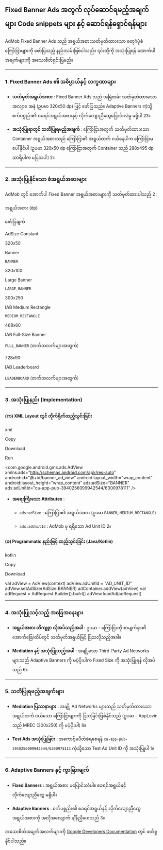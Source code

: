 ## Fixed Banner Ads အတွက် လုပ်ဆောင်ရမည့်အချက်များ Code snippets များ နှင့် ဆောင်ရန်ရှောင်ရန်များ

AdMob Fixed Banner Ads သည် အရွယ်အစားသတ်မှတ်ထားသော စတုဂံပုံစံ ကြော်ငြာများကို ဖော်ပြသည့် နည်းလမ်းဖြစ်ပါသည်။ ၎င်းတို့ကို အသုံးပြုရန် အောက်ပါအချက်များကို အသေးစိတ်ရှင်းပြမည်။

* * *

### 1\. **Fixed Banner Ads ၏ အဓိပ္ပာယ်နှင့် လက္ခဏာများ**

-   **သတ်မှတ်အရွယ်အစား** : Fixed Banner Ads သည် အမြဲတမ်း သတ်မှတ်ထားသော အလျား၊ အနံ (ဥပမာ 320x50 dp) ဖြင့် ဖော်ပြသည်။ Adaptive Banners ကဲ့သို့ စက်ပစ္စည်း၏ စခရင်အရွယ်အစားနှင့် လိုက်လျောညီထွေပြောင်းလဲမှု မရှိပါ 23။
    
-   **အသုံးပြုရာတွင် သတိပြုရမည့်အချက်** : ကြော်ငြာအတွက် သတ်မှတ်ထားသော Container အရွယ်အစားသည် ကြော်ငြာ၏ အရွယ်ထက် ငယ်နေပါက ကြော်ငြာမပေါ်နိုင်ပါ (ဥပမာ 320x50 dp ကြော်ငြာအတွက် Container သည် 288x495 dp သာရှိပါက မပြသပါ) 2။
    

* * *

### 2\. **အသုံးပြုနိုင်သော စံအရွယ်အစားများ**

AdMob တွင် အောက်ပါ Fixed Banner အရွယ်အစားများကို သတ်မှတ်ထားပါသည် 2 :

အရွယ်အစား (dp)

ဖော်ပြချက်

AdSize Constant

320x50

Banner

`BANNER`

320x100

Large Banner

`LARGE_BANNER`

300x250

IAB Medium Rectangle

`MEDIUM_RECTANGLE`

468x60

IAB Full-Size Banner

`FULL_BANNER` (တက်ဘလက်များအတွက်)

728x90

IAB Leaderboard

`LEADERBOARD` (တက်ဘလက်များအတွက်)

* * *

### 3\. **အသုံးပြုနည်း (Implementation)**

#### (က) XML Layout တွင် တိုက်ရိုက်ထည့်သွင်းခြင်း

xml

Copy

Download

Run

<com.google.android.gms.ads.AdView
    xmlns:ads\="http://schemas.android.com/apk/res-auto"
    android:id\="@+id/banner\_ad\_view"
    android:layout\_width\="wrap\_content"
    android:layout\_height\="wrap\_content"
    ads:adSize\="BANNER"
    ads:adUnitId\="ca-app-pub-3940256099942544/6300978111" />

-   **အရေးကြီးသော Attributes** :
    
    -   `ads:adSize` : ကြော်ငြာ၏ အရွယ်အစား (ဥပမာ `BANNER`, `MEDIUM_RECTANGLE`)
        
    -   `ads:adUnitId` : AdMob မှ ရရှိသော Ad Unit ID 2။
        

#### (ခ) Programmatic နည်းဖြင့် ထည့်သွင်းခြင်း (Java/Kotlin)

kotlin

Copy

Download

val adView \= AdView(context)
adView.adUnitId \= "AD\_UNIT\_ID"
adView.setAdSize(AdSize.BANNER)
adContainer.addView(adView)
val adRequest \= AdRequest.Builder().build()
adView.loadAd(adRequest)

* * *

### 4\. **အသုံးပြုသင့်သည့် အခြေအနေများ**

-   **အရွယ်အစား တိကျစွာ လိုအပ်သည့်အခါ** : ဥပမာ - ကြော်ငြာကို စာမျက်နှာ၏ အောက်ခြေ/ထိပ်တွင် သတ်မှတ်အရွယ်ဖြင့် ပြသလိုသည့်အခါ။
    
-   **Mediation နှင့် အသုံးပြုသည့်အခါ** : အချို့သော Third-Party Ad Networks များသည် Adaptive Banners ကို မပံ့ပိုးပါက Fixed Size ကို အသုံးပြုရန် လိုအပ်သည် 6။
    

* * *

### 5\. **သတိပြုရမည့်အချက်များ**

-   **Mediation ပြဿနာများ** : အချို့ Ad Networks များသည် သတ်မှတ်ထားသော အရွယ်ထက် ငယ်သော ကြော်ငြာများကို ပြသခြင်းဖြစ်နိုင်သည် (ဥပမာ - AppLovin သည် MREC (300x250) ကို မပံ့ပိုးပါ) 6။
    
-   **Test Ads အသုံးပြုခြင်း** : အကောင့်မပိတ်ခံရစေရန် `ca-app-pub-3940256099942544/6300978111` ကဲ့သို့သော Test Ad Unit ID ကို အသုံးပြုပါ 1။
    

* * *

### 6\. **Adaptive Banners နှင့် ကွာခြားချက်**

-   **Fixed Banners** : အရွယ်အစား မပြောင်းလဲပါ။ စခရင်အရွယ်နှင့် လိုက်လျောညီထွေ မရှိပါ။
    
-   **Adaptive Banners** : စက်ပစ္စည်း၏ စခရင်အရွယ်နှင့် လိုက်လျောညီထွေ အရွယ်အစားကို အလိုအလျောက် ချိန်ညှိပေးသည် 3။
    

အသေးစိတ်အချက်အလက်များကို [Google Developers Documentation](https://developers.google.com/admob/android/banner/fixed-size) တွင် ဖတ်ရှုနိုင်ပါသည်။

